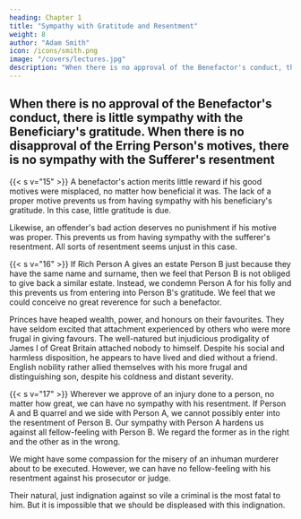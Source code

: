 ```yaml
---
heading: Chapter 1
title: "Sympathy with Gratitude and Resentment"
weight: 8
author: "Adam Smith"
icon: /icons/smith.png
image: "/covers/lectures.jpg"
description: "When there is no approval of the Benefactor's conduct, there is little sympathy with the Beneficiary's gratitude. When there is no disapproval of the Erring Person's motives, there is no sympathy with the Sufferer's resentment"
---
```




## When there is no approval of the Benefactor's conduct, there is little sympathy with the Beneficiary's gratitude. When there is no disapproval of the Erring Person's motives, there is no sympathy with the Sufferer's resentment

{{< s v="15" >}} A benefactor's action merits little reward if his good motives were misplaced, no matter how beneficial it was. The lack of a proper motive prevents us from having sympathy with his beneficiary's gratitude. In this case, little gratitude is due. 

Likewise, an offender's bad action deserves no punishment if his motive was proper. This prevents us from having sympathy with the sufferer's resentment. All sorts of resentment seems unjust in this case.


{{< s v="16" >}} If Rich Person A gives an estate Person B just because they have the same name and surname, then we feel that Person B is not obliged to give back a similar estate. Instead, we condemn Person A for his folly and this prevents us from entering into Person B's gratitude. We feel that we could conceive no great reverence for such a benefactor.

<!-- We cannot sympathize with a benefactor's action if there is no propriety in his motives. This makes us less disposed to enter into the gratitude of his beneficiary. 
A very small return seems due to that foolish and profuse generosity which confers the greatest benefits from the most trivial motives. An example is giving an
 to a man merely because his name and surname happen to be the same with those of the giver.
Such services do not demand any proportional recompense. 

Our contempt for the benefactor's folly hinders us from thoroughly . His benefactor seems unworthy of it. 
 -->

<!-- Provided he treats his weak friend with kindness, we excuse him from many attentions which we demand to a worthier patron. -->

Princes have heaped wealth, power, and honours on their favourites. They have seldom excited that attachment experienced by others who were more frugal in giving favours. The well-natured but injudicious prodigality of James I of Great Britain attached nobody to himself. Despite his social and harmless disposition, he appears to have lived and died without a friend. English nobility rather allied themselves with his more frugal and distinguishing son, despite his coldness and distant severity.


{{< s v="17" >}} Wherever we approve of an injury done to a person, no matter how great, we can have no sympathy with his resentment. If Person A and B quarrel and we side with Person A, we cannot possibly enter into the resentment of Person B. Our sympathy with Person A hardens us against all fellow-feeling with Person B. We regard the former as in the right and the other as in the wrong.
<!-- Whatever the other person may have suffered, it cannot displease or provoke us while it is no more than= 
what we ourselves should have wished him to suffer
what our own sympathetic indignation would have prompted us to inflict on him -->

We might have some compassion for the misery of an inhuman murderer about to be executed. However, we can have no fellow-feeling with his resentment against his prosecutor or judge. 

Their natural, just indignation against so vile a criminal is the most fatal to him. But it is impossible that we should be displeased with this indignation.

